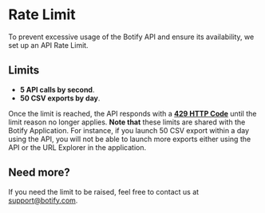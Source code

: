 # Rate Limit

To prevent excessive usage of the Botify API and ensure its availability, we set up an API Rate Limit.

## Limits

- **5 API calls by second**.
- **50 CSV exports by day**.

Once the limit is reached, the API responds with a **[429 HTTP Code](https://tools.ietf.org/html/rfc6585#section-4)** until the limit reason no longer applies.
**Note that** these limits are shared with the Botify Application. For instance, if you launch 50 CSV export within a day using the API, you will not be able to launch more exports either using the API or the URL Explorer in the application.


## Need more?

If you need the limit to be raised, feel free to contact us at [support@botify.com](mailto:support@botify.com).
